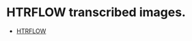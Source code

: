 # HTRFLOW transcribed images.

- [HTRFLOW](https://sok.riksarkivet.se/nyhetsarkiv?item=119034&sida=nad)